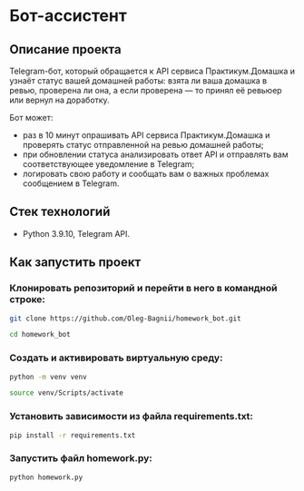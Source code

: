 # Бот-ассистент
## Описание проекта
Telegram-бот, который обращается к API сервиса Практикум.Домашка и узнаёт статус вашей домашней работы: взята ли ваша домашка в ревью, проверена ли она, а если проверена — то принял её ревьюер или вернул на доработку.

Бот может:

- раз в 10 минут опрашивать API сервиса Практикум.Домашка и проверять статус отправленной на ревью домашней работы;
- при обновлении статуса анализировать ответ API и отправлять вам соответствующее уведомление в Telegram;
- логировать свою работу и сообщать вам о важных проблемах сообщением в Telegram.
## Стек технологий
- Python 3.9.10, Telegram API.

## Как запустить проект
### Клонировать репозиторий и перейти в него в командной строке:

```sh
git clone https://github.com/Oleg-Bagnii/homework_bot.git
```
```sh
cd homework_bot
```
### Создать и активировать виртуальную среду:

```sh
python -m venv venv
```
```sh
source venv/Scripts/activate
```
### Установить зависимости из файла requirements.txt:

```sh
pip install -r requirements.txt
```
### Запустить файл homework.py:

```sh
python homework.py
```
